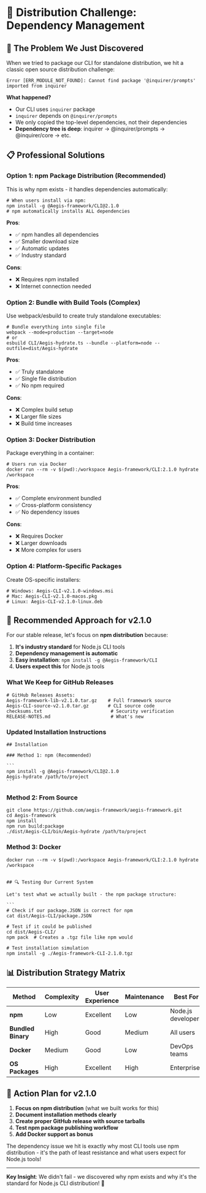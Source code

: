<!--
# 🔧 Distribution Challenge: Dependency Management

@aegisFrameworkVersion: 2.4.0
@intent: Document the dependency bundling challenge and proper solutions
@context: Real-world distribution requires understanding dependency management
-->

# 🔧 Distribution Challenge: Dependency Management

## 🚨 The Problem We Just Discovered

When we tried to package our CLI for standalone distribution, we hit a classic open source distribution challenge:

```
Error [ERR_MODULE_NOT_FOUND]: Cannot find package '@inquirer/prompts' imported from inquirer
```

**What happened?**

- Our CLI uses `inquirer` package
- `inquirer` depends on `@inquirer/prompts`
- We only copied the top-level dependencies, not their dependencies
- **Dependency tree is deep**: inquirer → @inquirer/prompts → @inquirer/core → etc.

## 📋 Professional Solutions

### **Option 1: npm Package Distribution (Recommended)**

This is why npm exists - it handles dependencies automatically:

```
# When users install via npm:
npm install -g @Aegis-framework/CLI@2.1.0
# npm automatically installs ALL dependencies
```

**Pros**:

- ✅ npm handles all dependencies
- ✅ Smaller download size
- ✅ Automatic updates
- ✅ Industry standard

**Cons**:

- ❌ Requires npm installed
- ❌ Internet connection needed

### **Option 2: Bundle with Build Tools (Complex)**

Use webpack/esbuild to create truly standalone executables:

```
# Bundle everything into single file
webpack --mode=production --target=node
# or
esbuild CLI/Aegis-hydrate.ts --bundle --platform=node --outfile=dist/Aegis-hydrate
```

**Pros**:

- ✅ Truly standalone
- ✅ Single file distribution
- ✅ No npm required

**Cons**:

- ❌ Complex build setup
- ❌ Larger file sizes
- ❌ Build time increases

### **Option 3: Docker Distribution**

Package everything in a container:

```
# Users run via Docker
docker run --rm -v $(pwd):/workspace Aegis-framework/CLI:2.1.0 hydrate /workspace
```

**Pros**:

- ✅ Complete environment bundled
- ✅ Cross-platform consistency
- ✅ No dependency issues

**Cons**:

- ❌ Requires Docker
- ❌ Larger downloads
- ❌ More complex for users

### **Option 4: Platform-Specific Packages**

Create OS-specific installers:

```
# Windows: Aegis-CLI-v2.1.0-windows.msi
# Mac: Aegis-CLI-v2.1.0-macos.pkg
# Linux: Aegis-CLI-v2.1.0-linux.deb
```

## 🎯 Recommended Approach for v2.1.0

For our stable release, let's focus on **npm distribution** because:

1. **It's industry standard** for Node.js CLI tools
2. **Dependency management is automatic**
3. **Easy installation**: `npm install -g @Aegis-framework/CLI`
4. **Users expect this** for Node.js tools

### **What We Keep for GitHub Releases**

```
# GitHub Releases Assets:
Aegis-framework-lib-v2.1.0.tar.gz    # Full framework source
Aegis-CLI-source-v2.1.0.tar.gz       # CLI source code
checksums.txt                         # Security verification
RELEASE-NOTES.md                      # What's new
```

### **Updated Installation Instructions**

````
## Installation

### Method 1: npm (Recommended)

```
npm install -g @Aegis-framework/CLI@2.1.0
Aegis-hydrate /path/to/project
```
````

### Method 2: From Source

```
git clone https://github.com/aegis-framework/aegis-framework.git
cd Aegis-framework
npm install
npm run build:package
./dist/Aegis-CLI/bin/Aegis-hydrate /path/to/project
```

### Method 3: Docker

```
docker run --rm -v $(pwd):/workspace Aegis-framework/CLI:2.1.0 hydrate /workspace
```

````

## 🔍 Testing Our Current System

Let's test what we actually built - the npm package structure:

```
# Check if our package.JSON is correct for npm
cat dist/Aegis-CLI/package.JSON

# Test if it could be published
cd dist/Aegis-CLI/
npm pack  # Creates a .tgz file like npm would

# Test installation simulation
npm install -g ./Aegis-framework-CLI-2.1.0.tgz
````

## 📊 Distribution Strategy Matrix

| Method             | Complexity | User Experience | Maintenance | Best For           |
| ------------------ | ---------- | --------------- | ----------- | ------------------ |
| **npm**            | Low        | Excellent       | Low         | Node.js developers |
| **Bundled Binary** | High       | Good            | Medium      | All users          |
| **Docker**         | Medium     | Good            | Low         | DevOps teams       |
| **OS Packages**    | High       | Excellent       | High        | Enterprise         |

## 🚀 Action Plan for v2.1.0

1. **Focus on npm distribution** (what we built works for this)
2. **Document installation methods clearly**
3. **Create proper GitHub release with source tarballs**
4. **Test npm package publishing workflow**
5. **Add Docker support as bonus**

The dependency issue we hit is exactly why most CLI tools use npm distribution - it's the path of least resistance and
what users expect for Node.js tools!

---

**Key Insight**: We didn't fail - we discovered why npm exists and why it's the standard for Node.js CLI distribution!
🎯
